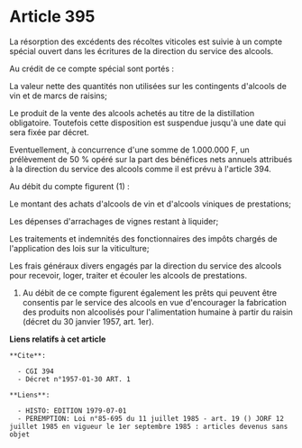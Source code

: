 # Article 395

La résorption des excédents des récoltes viticoles est suivie à un compte spécial ouvert dans les écritures de la direction
du service des alcools.

Au crédit de ce compte spécial sont portés :

La valeur nette des quantités non utilisées sur les contingents d'alcools de vin et de marcs de raisins;

Le produit de la vente des alcools achetés au titre de la distillation obligatoire. Toutefois cette disposition est suspendue
jusqu'à une date qui sera fixée par décret.

Eventuellement, à concurrence d'une somme de 1.000.000 F, un prélèvement de 50 % opéré sur la part des bénéfices nets annuels
attribués à la direction du service des alcools comme il est prévu à l'article 394.

Au débit du compte figurent (1) :

Le montant des achats d'alcools de vin et d'alcools viniques de prestations;

Les dépenses d'arrachages de vignes restant à liquider;

Les traitements et indemnités des fonctionnaires des impôts chargés de l'application des lois sur la viticulture;

Les frais généraux divers engagés par la direction du service des alcools pour recevoir, loger, traiter et écouler les
alcools de prestations.

1) Au débit de ce compte figurent également les prêts qui peuvent être consentis par le service des alcools en vue
d'encourager la fabrication des produits non alcoolisés pour l'alimentation humaine à partir du raisin (décret du 30 janvier
1957, art. 1er).

**Liens relatifs à cet article**

	**Cite**:

	  - CGI 394
	  - Décret n°1957-01-30 ART. 1

	**Liens**:

	  - HISTO: EDITION 1979-07-01
	  - PEREMPTION: Loi n°85-695 du 11 juillet 1985 - art. 19 () JORF 12 juillet 1985 en vigueur le 1er septembre 1985 : articles devenus sans objet
